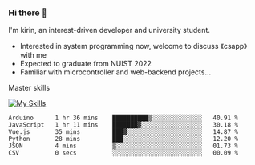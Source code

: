 ### Hi there 👋

<!--
**codeYongqi/codeYongqi** is a ✨ _special_ ✨ repository because its `README.md` (this file) appears on your GitHub profile.

Here are some ideas to get you started:

- 🔭 I’m currently working on ...
- 🌱 I’m currently learning ...
- 👯 I’m looking to collaborate on ...
- 🤔 I’m looking for help with ...
- 💬 Ask me about ...
- 📫 How to reach me: ...
- 😄 Pronouns: ...
- ⚡ Fun fact: ...
-->
I'm kirin, an interest-driven developer and university student.
- Interested in system programming now, welcome to discuss 《csapp》 with me
- Expected to graduate from NUIST 2022
- Familiar with microcontroller and web-backend projects...

Master skills

[![My Skills](https://skillicons.dev/icons?i=nodejs,java,js,html,vue,docker,vim,linux,git)](https://skillicons.dev)

<!--START_SECTION:waka-->

```text
Arduino      1 hr 36 mins    ██████████▒░░░░░░░░░░░░░░   40.91 %
JavaScript   1 hr 11 mins    ███████▓░░░░░░░░░░░░░░░░░   30.18 %
Vue.js       35 mins         ███▓░░░░░░░░░░░░░░░░░░░░░   14.87 %
Python       28 mins         ███░░░░░░░░░░░░░░░░░░░░░░   12.20 %
JSON         4 mins          ▒░░░░░░░░░░░░░░░░░░░░░░░░   01.73 %
CSV          0 secs          ░░░░░░░░░░░░░░░░░░░░░░░░░   00.09 %
```

<!--END_SECTION:waka-->


